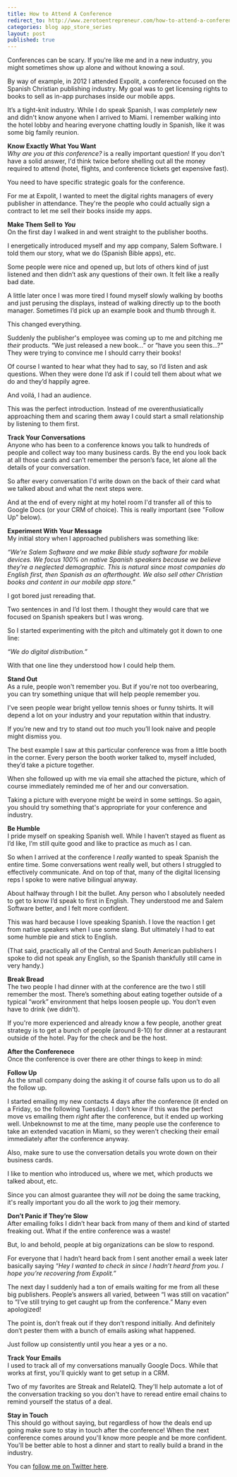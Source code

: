 ```yaml
---
title: How to Attend A Conference
redirect_to: http://www.zerotoentrepreneur.com/how-to-attend-a-conference/
categories: blog app_store_series
layout: post
published: true
---
```



Conferences can be scary. If you're like me and in a new industry, you might sometimes show up alone and without knowing a soul.

By way of example, in 2012 I attended Expolit, a conference focused on the Spanish Christian publishing industry. My goal was to get licensing rights to books to sell as in-app purchases inside our mobile apps.

It’s a tight-knit industry. While I do speak Spanish, I was *completely* new and didn't know anyone when I arrived to Miami. I remember walking into the hotel lobby and hearing everyone chatting loudly in Spanish, like it was some big family reunion. 

**Know Exactly What You Want**  
*Why are you at this conference?* is a really important question! If you don't have a solid answer, I'd think twice before shelling out all the money required to attend (hotel, flights, and conference tickets get expensive fast).

You need to have specific strategic goals for the conference.

For me at Expolit, I wanted to meet the digital rights managers of every publisher in attendance. They're the people who could actually sign a contract to let me sell their books inside my apps. 

**Make Them Sell to *You***  
On the first day I walked in and went straight to the publisher booths.

I energetically introduced myself and my app company, Salem Software. I told them our story, what we do (Spanish Bible apps), etc. 

Some people were nice and opened up, but lots of others kind of just listened and then didn’t ask any questions of their own. It felt like a really bad date.

A little later once I was more tired I found myself slowly walking by booths and just perusing the displays, instead of walking directly up to the booth manager. Sometimes I’d pick up an example book and thumb through it.

This changed everything.

Suddenly the publisher's employee was coming up to me and pitching me *their* products. “We just released a new book…” or “have you seen this…?” They were trying to convince me I should carry their books!

Of course I wanted to hear what they had to say, so I’d listen and ask questions. When they were done I’d ask if I could tell them about what we do and they’d happily agree. 

And voilá, I had an audience.

This was the perfect introduction. Instead of me overenthusiatically approaching them and scaring them away I could start a small relationship by listening to them first.

**Track Your Conversations**  
Anyone who has been to a conference knows you talk to hundreds of people and collect way too many business cards. By the end you look back at all those cards and can’t remember the person’s face, let alone all the details of your conversation.

So after every conversation I'd write down on the back of their card what we talked about and what the next steps were.

And at the end of every night at my hotel room I'd transfer all of this to Google Docs (or your CRM of choice). This is really important (see "Follow Up" below).

**Experiment With Your Message**  
My initial story when I approached publishers was something like:

 _“We’re Salem Software and we make Bible study software for mobile devices. We focus 100% on native Spanish speakers because we believe they’re a neglected demographic. This is natural since most companies do English first, then Spanish as an afterthought. We also sell other Christian books and content in our mobile app store.”_

I got bored just rereading that.

Two sentences in and I’d lost them. I thought they would care that we focused on Spanish speakers but I was wrong.

So I started experimenting with the pitch and ultimately got it down to one line:

_“We do digital distribution.”_

With that one line they understood how I could help them.

**Stand Out**  
As a rule, people won't remember you. But if you're not too overbearing, you can try something unique that will help people remember you.

I've seen people wear bright yellow tennis shoes or funny tshirts. It will depend a lot on your industry and your reputation within that industry.

If you’re new and try to stand out _too_ much you’ll look naive and people might dismiss you.

The best example I saw at this particular conference was from a little booth in the corner. Every person the booth worker talked to, myself included, they’d take a picture together.

When she followed up with me via email she attached the picture, which of course immediately reminded me of her and our conversation.

Taking a picture with everyone might be weird in some settings. So again, you should try something that's appropriate for your conference and industry.

**Be Humble**  
I pride myself on speaking Spanish well. While I haven’t stayed as fluent as I’d like, I’m still quite good and like to practice as much as I can.

So when I arrived at the conference I _really_ wanted to speak Spanish the entire time. Some conversations went really well, but others I struggled to effectively communicate. And on top of that, many of the digital licensing reps I spoke to were native bilingual anyway.

About halfway through I bit the bullet. Any person who I absolutely needed to get to know I’d speak to first in English. They understood me and Salem Software better, and I felt more confident.

This was hard because I love speaking Spanish. I love the reaction I get from native speakers when I use some slang. But ultimately I had to eat some humble pie and stick to English.

(That said, practically all of the Central and South American publishers I spoke to did not speak any English, so the Spanish thankfully still came in very handy.)

**Break Bread**  
The two people I had dinner with at the conference are the two I still remember the most. There’s something about eating together outside of a typical “work” environment that helps loosen people up. You don’t even have to drink (we didn’t).

If you're more experienced and already know a few people, another great strategy is to get a bunch of people (around 8-10) for dinner at a restaurant outside of the hotel. Pay for the check and be the host.

**After the Conferenece**  
Once the conference is over there are other things to keep in mind:

**Follow Up**  
As the small company doing the asking it of course falls upon us to do all the follow up.

I started emailing my new contacts 4 days after the conference (it ended on a Friday, so the following Tuesday). I don’t know if this was the perfect move vs emailing them _right_ after the conference, but it ended up working well. Unbeknownst to me at the time, many people use the conference to take an extended vacation in Miami, so they weren't checking their email immediately after the conference anyway.

Also, make sure to use the conversation details you wrote down on their business cards.

I like to mention who introduced us, where we met, which products we talked about, etc.

Since you can almost guarantee they will _not_ be doing the same tracking, it's really important you do all the work to jog their memory.

**Don’t Panic if They’re Slow**  
After emailing folks I didn’t hear back from many of them and kind of started freaking out. What if the entire conference was a waste!

But, lo and behold, people at big organizations can be slow to respond.

For everyone that I hadn’t heard back from I sent another email a week later basically saying _“Hey I wanted to check in since I hadn’t heard from you. I hope you’re recovering from Expolit.”_

The next day I suddenly had a ton of emails waiting for me from all these big publishers. People’s answers all varied, between “I was still on vacation” to “I’ve still trying to get caught up from the conference.” Many even apologized!

The point is, don’t freak out if they don’t respond initially. And definitely don’t pester them with a bunch of emails asking what happened. 

Just follow up consistently until you hear a yes or a no.

**Track Your Emails**  
I used to track all of my conversations manually Google Docs. While that works at first, you'll quickly want to get setup in a CRM.

Two of my favorites are Streak and RelateIQ. They'll help automate a lot of the conversation tracking so you don't have to reread entire email chains to remind yourself the status of a deal.

**Stay in Touch**  
This should go without saying, but regardless of how the deals end up going make sure to stay in touch after the conference! When the next conference comes around you'll know more people and be more confident. You'll be better able to host a dinner and start to really build a brand in the industry.

You can [follow me on Twitter here][3].


   [3]: https://twitter.com/TrevMcKendrick
